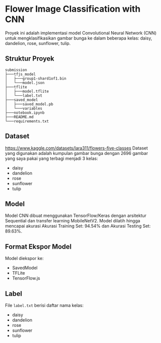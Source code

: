 # Flower Image Classification with CNN

Proyek ini adalah implementasi model Convolutional Neural Network (CNN) untuk mengklasifikasikan gambar bunga ke dalam beberapa kelas: daisy, dandelion, rose, sunflower, tulip.

## Struktur Proyek

```
submission
├───tfjs_model
│   ├───group1-shard1of1.bin
│   └───model.json
├───tflite
│   ├───model.tflite
│   └───label.txt
├───saved_model
│   ├───saved_model.pb
│   └───variables
├───notebook.ipynb
├───README.md
└───requirements.txt
```

## Dataset

https://www.kaggle.com/datasets/lara311/flowers-five-classes
Dataset yang digunakan adalah kumpulan gambar bunga dengan 2696 gambar yang saya pakai yang terbagi menjadi 3 kelas:
- daisy
- dandelion
- rose
- sunflower
- tulip


## Model

Model CNN dibuat menggunakan TensorFlow/Keras dengan arsitektur Sequential dan transfer learning MobileNetV2. Model dilatih hingga mencapai akurasi Akurasi Training Set: 94.54% dan Akurasi Testing Set: 89.63%.

## Format Ekspor Model

Model diekspor ke:
- SavedModel
- TFLite
- TensorFlow.js

## Label

File `label.txt` berisi daftar nama kelas:
- daisy
- dandelion
- rose
- sunflower
- tulip
